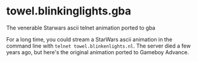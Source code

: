 # towel.blinkinglights.gba
The venerable Starwars ascii telnet animation ported to gba

For a long time, you could stream a StarWars ascii animation in the command line with `telnet towel.blinkenlights.nl`. The server died a few years ago, but here's the original animation ported to Gameboy Advance.
